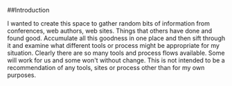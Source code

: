 ##Introduction

I wanted to create this space to gather random bits of information from conferences, web authors, web sites. Things that others have done and found good.
Accumulate all this goodness in one place and then sift through it and examine what different tools or process might be appropriate for my situation.
Clearly there are so many tools and process flows available. Some will work for us and some won't without change.
This is not intended to be a recommendation of any tools, sites or process other than for my own purposes.